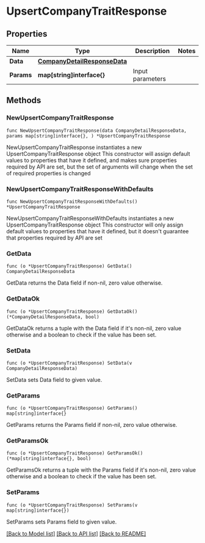 # UpsertCompanyTraitResponse

## Properties

Name | Type | Description | Notes
------------ | ------------- | ------------- | -------------
**Data** | [**CompanyDetailResponseData**](CompanyDetailResponseData.md) |  | 
**Params** | **map[string]interface{}** | Input parameters | 

## Methods

### NewUpsertCompanyTraitResponse

`func NewUpsertCompanyTraitResponse(data CompanyDetailResponseData, params map[string]interface{}, ) *UpsertCompanyTraitResponse`

NewUpsertCompanyTraitResponse instantiates a new UpsertCompanyTraitResponse object
This constructor will assign default values to properties that have it defined,
and makes sure properties required by API are set, but the set of arguments
will change when the set of required properties is changed

### NewUpsertCompanyTraitResponseWithDefaults

`func NewUpsertCompanyTraitResponseWithDefaults() *UpsertCompanyTraitResponse`

NewUpsertCompanyTraitResponseWithDefaults instantiates a new UpsertCompanyTraitResponse object
This constructor will only assign default values to properties that have it defined,
but it doesn't guarantee that properties required by API are set

### GetData

`func (o *UpsertCompanyTraitResponse) GetData() CompanyDetailResponseData`

GetData returns the Data field if non-nil, zero value otherwise.

### GetDataOk

`func (o *UpsertCompanyTraitResponse) GetDataOk() (*CompanyDetailResponseData, bool)`

GetDataOk returns a tuple with the Data field if it's non-nil, zero value otherwise
and a boolean to check if the value has been set.

### SetData

`func (o *UpsertCompanyTraitResponse) SetData(v CompanyDetailResponseData)`

SetData sets Data field to given value.


### GetParams

`func (o *UpsertCompanyTraitResponse) GetParams() map[string]interface{}`

GetParams returns the Params field if non-nil, zero value otherwise.

### GetParamsOk

`func (o *UpsertCompanyTraitResponse) GetParamsOk() (*map[string]interface{}, bool)`

GetParamsOk returns a tuple with the Params field if it's non-nil, zero value otherwise
and a boolean to check if the value has been set.

### SetParams

`func (o *UpsertCompanyTraitResponse) SetParams(v map[string]interface{})`

SetParams sets Params field to given value.



[[Back to Model list]](../README.md#documentation-for-models) [[Back to API list]](../README.md#documentation-for-api-endpoints) [[Back to README]](../README.md)



